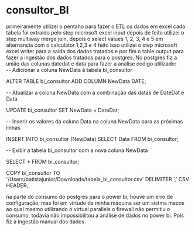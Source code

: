 # consultor_BI

primeiramente utilizei o pentaho para fazer o ETL os dados em excel cada tabela foi extraido pelo step microsoft excel input depois de feito utilizei o step multiway merge join, depois o select values 1, 2, 3, 4 e 5 em alternancia com o calculator 1,2,3 e 4 feito isso utilizei o step microsoft excel writer para a saída dos dados tratados e por fim o table output para fazer a ingestão dos dados tratados para o postgres. 
No postgres fiz a união das colunas datedat e data para fazer a analise codigo utilizado:  
-- Adicionar a coluna NewData à tabela bi_consultor



ALTER TABLE bi_consultor
ADD COLUMN NewData DATE;

-- Atualizar a coluna NewData com a combinação das datas de DateDat e Data



UPDATE bi_consultor
SET NewData = DateDat;

-- Inserir os valores da coluna Data na coluna NewData para as próximas linhas



INSERT INTO bi_consultor (NewData)
SELECT Data FROM bi_consultor;

-- Exibir a tabela bi_consultor com a nova coluna NewData




SELECT * FROM bi_consultor;



COPY bi_consultor TO '/Users/batistajunior/Downloads/tabela_bi_consultor.csv' DELIMITER ',' CSV HEADER;

na parte do consumo do postgres para o power bi, houve um erro de configuração, mas foi em virtude da minha máquina ser um sistma macos ao qual mesmo utilizando o virtual parallels o firewall não permitiu o consumo, todavia não impossibilitou a análise de dados no power bi. Pois fiz a ingestão manual dos dados.
 
